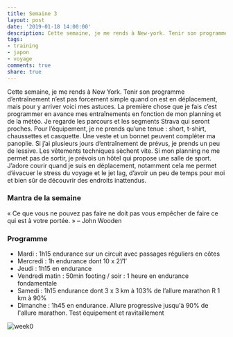 ```yaml
---
title: Semaine 3
layout: post
date: '2019-01-18 14:00:00'
description: Cette semaine, je me rends à New-york. Tenir son programme d'entrainement n'est pas forcement simple quand on est en déplacement. Mais il y a quelques atouts
tags:
- training
- japon
- voyage
comments: true
share: true
---
```


Cette semaine, je me rends à New York. Tenir son programme d’entraînement n’est pas forcement simple quand on est en déplacement, mais pour y arriver voici mes astuces. La première chose que je fais c’est programmer en avance mes entraînements en fonction de mon planning et de la météo. Je regarde les parcours et les segments Strava qui seront proches. Pour l’équipement, je ne prends qu’une tenue : short, t-shirt, chaussettes et casquette. Une veste et un bonnet peuvent compléter ma panoplie. Si j’ai plusieurs jours d’entraînement de prévus, je prends un peu de lessive. Les vêtements techniques sèchent vite. Si mon planning ne me permet pas de sortir, je prévois un hôtel qui propose une salle de sport. J’adore courir quand je suis en déplacement, notamment cela me permet d’évacuer le stress du voyage et le jet lag, d’avoir un peu de temps pour moi et bien sûr de découvrir des endroits inattendus.

### Mantra de la semaine
« Ce que vous ne pouvez pas faire ne doit pas vous empêcher de faire ce qui est à votre portée. » – John Wooden 

### Programme

* Mardi : 1h15 endurance sur un circuit avec passages réguliers en côtes
* Mercredi : 1h endurance dont 10 x 2’/1’
* Jeudi : 1h15 en endurance 
* Vendredi matin  : 50min footing / soir :  1 heure en endurance fondamentale  
* Samedi : 1h15 endurance dont 3 x 3 km à 103% de l’allure marathon R 1 km à 90%
* Dimanche : 1h45 en endurance. Allure progressive jusqu'à 90% de l'allure marathon. Test équipement et ravitaillement

![week0](../../images/week5-2.jpg)
